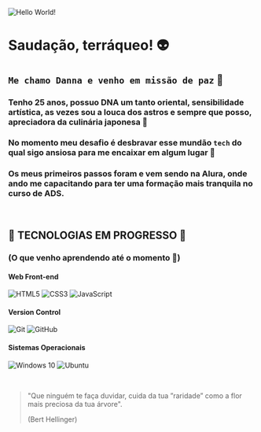 ![Hello World!](https://media.giphy.com/media/KfBbmcllklLRdwO0Ep/giphy.gif)

# **Saudação, terráqueo!** 👽
## `Me chamo Danna e venho em missão de paz` 🖖

### Tenho 25 anos, possuo DNA um tanto oriental, sensibilidade artística, as vezes sou a louca dos astros e sempre que posso, apreciadora da culinária japonesa 🐉

### **No momento meu desafio é desbravar esse mundão `tech` do qual sigo ansiosa para me encaixar em algum lugar** 🤩

### Os meus primeiros passos foram e vem sendo na Alura, onde ando me capacitando para ter uma formação mais tranquila no curso de ADS.
<br/>

## 🌟 **TECNOLOGIAS EM PROGRESSO** 🌟
### (O que venho aprendendo até o momento 🤭)

#### **Web Front-end**
![HTML5](https://img.shields.io/badge/html5-%23E34F26.svg?style=for-the-badge&logo=html5&logoColor=white)
![CSS3](https://img.shields.io/badge/css3-%231572B6.svg?style=for-the-badge&logo=css3&logoColor=white)
![JavaScript](https://img.shields.io/badge/javascript-%23323330.svg?style=for-the-badge&logo=javascript&logoColor=%23F7DF1E)

#### **Version Control**
![Git](https://img.shields.io/badge/git-%23F05033.svg?style=for-the-badge&logo=git&logoColor=white)
![GitHub](https://img.shields.io/badge/github-%23121011.svg?style=for-the-badge&logo=github&logoColor=white)

#### **Sistemas Operacionais**
![Windows 10](https://img.shields.io/badge/Windows-0078D6?style=for-the-badge&logo=windows&logoColor=white)
![Ubuntu](https://img.shields.io/badge/Ubuntu-E95420?style=for-the-badge&logo=ubuntu&logoColor=white)

<br/>

>"Que ninguém te faça duvidar, cuida da tua ”raridade” como a flor mais preciosa da tua árvore".
>
>(Bert Hellinger)
